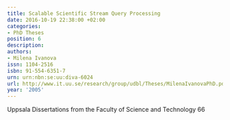 ```yaml
---
title: Scalable Scientific Stream Query Processing
date: 2016-10-19 22:38:00 +02:00
categories:
- PhD Theses
position: 6
description: 
authors:
- Milena Ivanova
issn: 1104-2516
isbn: 91-554-6351-7
urn: urn:nbn:se:uu:diva-6024
url: http://www.it.uu.se/research/group/udbl/Theses/MilenaIvanovaPhD.pdf
year: '2005'
---
```


Uppsala Dissertations from the Faculty of Science and Technology 66
